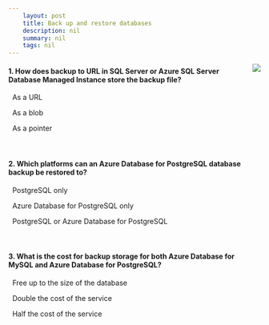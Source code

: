 ```yaml
---
    layout: post
    title: Back up and restore databases 
    description: nil
    summary: nil
    tags: nil
---
```



 <a target="_blank" href="https://docs.microsoft.com/en-us/learn/modules/backup-restore-databases/6-knowledge-check/"><i class="fas fa-external-link-alt"></i> </a>
 <img align="right" src="https://docs.microsoft.com/en-us/learn/achievements/backup-and-restore-databases.svg">
####  1. How does backup to URL in SQL Server or Azure SQL Server Database Managed Instance store the backup file?


<i class='far fa-square'></i> &nbsp;&nbsp;As a URL

<i class='fas fa-check-square' style='color: Dodgerblue;'></i> &nbsp;&nbsp;As a blob

<i class='far fa-square'></i> &nbsp;&nbsp;As a pointer
<br />
<br />
<br />

####  2. Which platforms can an Azure Database for PostgreSQL database backup be restored to?


<i class='far fa-square'></i> &nbsp;&nbsp;PostgreSQL only

<i class='fas fa-check-square' style='color: Dodgerblue;'></i> &nbsp;&nbsp;Azure Database for PostgreSQL only

<i class='far fa-square'></i> &nbsp;&nbsp;PostgreSQL or Azure Database for PostgreSQL
<br />
<br />
<br />

####  3. What is the cost for backup storage for both Azure Database for MySQL and Azure Database for PostgreSQL?


<i class='fas fa-check-square' style='color: Dodgerblue;'></i> &nbsp;&nbsp;Free up to the size of the database

<i class='far fa-square'></i> &nbsp;&nbsp;Double the cost of the service

<i class='far fa-square'></i> &nbsp;&nbsp;Half the cost of the service
<br />
<br />
<br />

